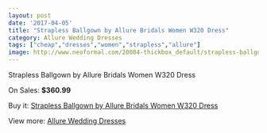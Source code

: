 ```yaml
---
layout: post
date: '2017-04-05'
title: "Strapless Ballgown by Allure Bridals Women W320 Dress"
category: Allure Wedding Dresses
tags: ["cheap","dresses","women","strapless","allure"]
image: http://www.neoformal.com/20084-thickbox_default/strapless-ballgown-by-allure-bridals-women-w320-dress.jpg
---
```

Strapless Ballgown by Allure Bridals Women W320 Dress

On Sales: **$360.99**
<a href="https://www.neoformal.com/en/allure-wedding-dresses-2014/6397-strapless-ballgown-by-allure-bridals-women-w320-dress.html"><amp-img layout="responsive" width="600" height="600" src="//www.neoformal.com/20084-thickbox_default/strapless-ballgown-by-allure-bridals-women-w320-dress.jpg" alt="Strapless Ballgown by Allure Bridals Women W320 Dress 0" /></a>
<a href="https://www.neoformal.com/en/allure-wedding-dresses-2014/6397-strapless-ballgown-by-allure-bridals-women-w320-dress.html"><amp-img layout="responsive" width="600" height="600" src="//www.neoformal.com/20088-thickbox_default/strapless-ballgown-by-allure-bridals-women-w320-dress.jpg" alt="Strapless Ballgown by Allure Bridals Women W320 Dress 1" /></a>
<a href="https://www.neoformal.com/en/allure-wedding-dresses-2014/6397-strapless-ballgown-by-allure-bridals-women-w320-dress.html"><amp-img layout="responsive" width="600" height="600" src="//www.neoformal.com/20087-thickbox_default/strapless-ballgown-by-allure-bridals-women-w320-dress.jpg" alt="Strapless Ballgown by Allure Bridals Women W320 Dress 2" /></a>
<a href="https://www.neoformal.com/en/allure-wedding-dresses-2014/6397-strapless-ballgown-by-allure-bridals-women-w320-dress.html"><amp-img layout="responsive" width="600" height="600" src="//www.neoformal.com/20086-thickbox_default/strapless-ballgown-by-allure-bridals-women-w320-dress.jpg" alt="Strapless Ballgown by Allure Bridals Women W320 Dress 3" /></a>
<a href="https://www.neoformal.com/en/allure-wedding-dresses-2014/6397-strapless-ballgown-by-allure-bridals-women-w320-dress.html"><amp-img layout="responsive" width="600" height="600" src="//www.neoformal.com/20085-thickbox_default/strapless-ballgown-by-allure-bridals-women-w320-dress.jpg" alt="Strapless Ballgown by Allure Bridals Women W320 Dress 4" /></a>

Buy it: [Strapless Ballgown by Allure Bridals Women W320 Dress](https://www.neoformal.com/en/allure-wedding-dresses-2014/6397-strapless-ballgown-by-allure-bridals-women-w320-dress.html "Strapless Ballgown by Allure Bridals Women W320 Dress")

View more: [Allure Wedding Dresses](https://www.neoformal.com/en/82-allure-wedding-dresses-2014 "Allure Wedding Dresses")